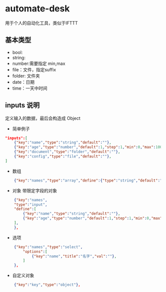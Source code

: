 
# automate-desk
用于个人的自动化工具，类似于IFTTT

## 基本类型
+ bool:
+ string:
+ number:需要指定 min,max
+ file：文件，指定suffix
+ folder: 文件夹
+ date：日期
+ time：一天中时间

## inputs 说明

定义输入的数据，最后会构造成 Object

+ 简单例子
```json
"inputs":[
    {"key":"name","type":"string","default":""},
    {"key":"age","type":"number","default":1,"step":1,"min":0,"max":100},
    {"key":"document","type":"folder","default":""},
    {"key":"config","type":"file","default":""},
]
```
+ 数组
```json
    {"key":"names","type":"array","define":{"type":"string","default":""}},
```
+ 对象
带限定字段的对象
```json
    {"key":"names",
    "type":"input",
    "define":[
        {"key":"name","type":"string","default":""},
        {"key":"age","type":"number","default":1,"step":1,"min":0,"max":100},
    ],
    },
```
+ 选项
```json
    {"key":"names","type":"select",
        "options":[
            {"key":"name","title":"名字","val":""},
        ]
    },
```
+ 自定义对象
```json
    {"key":"key","type":"object"},
```
